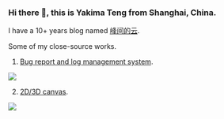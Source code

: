 ### Hi there 👋, this is Yakima Teng from Shanghai, China.

I have a 10+ years blog named [峰间的云](https://www.orzzone.com).

<!--
Books I read recent years are displayed here: [豆瓣·我读过的书](https://book.douban.com/people/cleveryun/collect?sort=time&start=0&filter=all&mode=list&tags_sort=count).

Here is my A4-paper-printable CV (updated in 2018): [English Edition](https://www.orzzone.com/projects/html5-cli/htmls/cv/index_en.html) and [中文版](https://www.orzzone.com/projects/html5-cli/htmls/cv/index_cn.html).
-->

Some of my close-source works.

1. [Bug report and log management system](https://www.verybugs.com).

![](https://cdn.orzzone.com/verybugs/bug-script-report.png)

2. [2D/3D canvas](https://www.veryhouses.com/).

![](https://cdn.orzzone.com/veryhouses/veryhouses-3d.png)

<!--
![Yakima Teng's Github Stats](https://github-readme-stats.vercel.app/api?username=Yakima-Teng&count_private=true&show_icons=true&title_color=fff&icon_color=79ff97&text_color=9f9f9f&bg_color=151515&hide=[%22contribs%22])
-->

<!--
![Top Lang](https://github-readme-stats.vercel.app/api/top-langs/?username=Yakima-Teng&layout=compact)
-->

<!--
**Yakima-Teng/Yakima-Teng** is a ✨ _special_ ✨ repository because its `README.md` (this file) appears on your GitHub profile.

Here are some ideas to get you started:

- 🔭 I’m currently working on ...
- 🌱 I’m currently learning ...
- 👯 I’m looking to collaborate on ...
- 🤔 I’m looking for help with ...
- 💬 Ask me about ...
- 📫 How to reach me: ...
- 😄 Pronouns: ...
- ⚡ Fun fact: ...
-->
